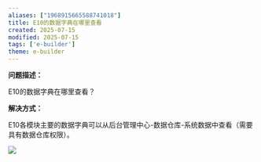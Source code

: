 ```yaml
---
aliases: ["1968915665588741018"]
title: E10的数据字典在哪里查看
created: 2025-07-15
modified: 2025-07-15
tags: ['e-builder']
theme: e-builder
---
```


**问题描述：**

E10的数据字典在哪里查看？

**解决方式：**

E10各模块主要的数据字典可以从后台管理中心-数据仓库-系统数据中查看（需要具有数据仓库权限）。

![](b22ea811cead6dd59bc6d0a377dab954.jpg)